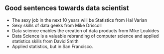 ## Good sentences towards data scientist
-  The sexy job in the next 10 years will be Statistics  from Hal Varian 
-  Sexy skills of data geeks  from Mike Driscoll 
-  Data science enables the creation of data products  from Mike Loukides 
-  Data Science is a valuable rebranding of computer science and applied statistics skills from  David Smith 
- Applied statistics, but in San Francisco.

